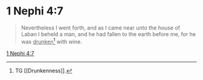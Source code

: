 # 1 Nephi 4:7

> Nevertheless I went forth, and as I came near unto the house of Laban I beheld a man, and he had fallen to the earth before me, for he was <u>drunken</u>[^a] with wine.

[1 Nephi 4:7](https://www.churchofjesuschrist.org/study/scriptures/bofm/1-ne/4?lang=eng&id=p7#p7)


[^a]: TG [[Drunkenness]].
